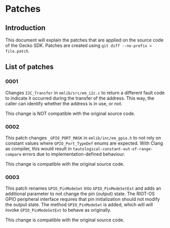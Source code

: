 # Patches

## Introduction
This document will explain the patches that are applied on the source code of the Gecko SDK. Patches are created using `git diff --no-prefix > file.patch`.

## List of patches

### 0001
Changes `I2C_Transfer` in `emlib/src/em_i2c.c` to return a different fault code to indicate it occurred during the transfer of the address. This way, the caller can identify whether the address is in use, or not.

This change is NOT compatible with the original source code.

### 0002
This patch changes `_GPIO_PORT_MASK` in `emlib/inc/em_gpio.h` to not rely on constant values where `GPIO_Port_TypeDef` enums are expected. With Clang as compiler, this would result in `tautological-constant-out-of-range-compare` errors due to implementation-defined behaviour.

This change is compatible with the original source code.

### 0003
This patch renames `GPIO_PinModeSet` into `GPIO_PinModeSetExt` and adds an additional parameter to not change the pin (output) state. The RIOT-OS GPIO peripheral interface requires that pin initialization should not modify the output state. The method `GPIO_PinModeSet` is added, which will will invoke `GPIO_PinModeSetExt` to behave as originally.

This change is compatible with the original source code.